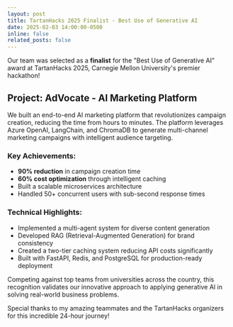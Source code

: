 ```yaml
---
layout: post
title: TartanHacks 2025 Finalist - Best Use of Generative AI
date: 2025-02-03 14:00:00-0500
inline: false
related_posts: false
---
```


Our team was selected as a **finalist** for the "Best Use of Generative AI" award at TartanHacks 2025, Carnegie Mellon University's premier hackathon!

## Project: AdVocate - AI Marketing Platform

We built an end-to-end AI marketing platform that revolutionizes campaign creation, reducing the time from hours to minutes. The platform leverages Azure OpenAI, LangChain, and ChromaDB to generate multi-channel marketing campaigns with intelligent audience targeting.

### Key Achievements:
- **90% reduction** in campaign creation time
- **60% cost optimization** through intelligent caching
- Built a scalable microservices architecture
- Handled 50+ concurrent users with sub-second response times

### Technical Highlights:
- Implemented a multi-agent system for diverse content generation
- Developed RAG (Retrieval-Augmented Generation) for brand consistency
- Created a two-tier caching system reducing API costs significantly
- Built with FastAPI, Redis, and PostgreSQL for production-ready deployment

Competing against top teams from universities across the country, this recognition validates our innovative approach to applying generative AI in solving real-world business problems.

Special thanks to my amazing teammates and the TartanHacks organizers for this incredible 24-hour journey!